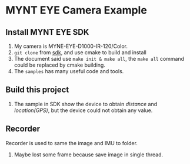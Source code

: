 # MYNT EYE Camera Example

## Install MYNT EYE SDK
1. My camera is MYNE-EYE-D1000-IR-120/Color.
1. `git clone` from [sdk](https://github.com/slightech/MYNT-EYE-D-SDK), and use cmake to build and install
1. The document said use `make init & make all`, the `make all` command could be replaced by cmake building.
1. The `samples` has many useful code and tools.

## Build this project
1. The sample in SDK show the device to obtain *distance* and *location(GPS)*, but the device could not obtain any value.

## Recorder
Recorder is used to same the image and IMU to folder.
1. Maybe lost some frame because save image in single thread.
